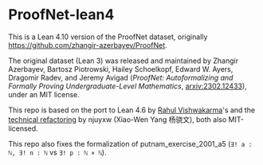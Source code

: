 # ProofNet-lean4
This is a Lean 4.10 version of the ProofNet dataset, originally https://github.com/zhangir-azerbayev/ProofNet.

The original dataset (Lean 3) was released and maintained by Zhangir Azerbayev, Bartosz Piotrowski,  Hailey Schoelkopf, Edward W. Ayers, Dragomir Radev, and Jeremy Avigad (*ProofNet: Autoformalizing and Formally Proving Undergraduate-Level Mathematics*, [arxiv:2302.12433](https://arxiv.org/abs/2302.12433)), under an MIT license.

This repo is based on the port to Lean 4.6 by [Rahul Vishwakarma](https://github.com/rahul3613/ProofNet-lean4)'s and the [technical refactoring](https://github.com/njuyxw/Proofnet-lean4/compare/60efffb605ee07bf723db4fb8058129a7c8a89bb...main) by njuyxw (Xiao-Wen Yang 杨骁文), both also MIT-licensed.

This repo also fixes the formalization of putnam_exercise_2001_a5 (`∃! a : ℕ, ∃! n : ℕ` vs `∃! p : ℕ × ℕ`).